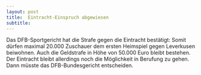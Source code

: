 ```yaml
---
layout: post
title:  Eintracht-Einspruch abgewiesen
subtitle:  
---
```


Das DFB-Sportgericht hat die Strafe gegen die Eintracht bestätigt: Somit dürfen maximal 20.000 Zuschauer dem ersten Heimspiel gegen Leverkusen beiwohnen. Auch die Geldstrafe in Höhe von 50.000 Euro bleibt bestehen. Der Eintracht bleibt allerdings noch die Möglichkeit in Berufung zu gehen. Dann müsste das DFB-Bundesgericht entscheiden. 



